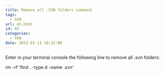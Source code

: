 ```yaml
---
title: Remove all .SVN folders command
tags:
  - SVN
url: 43.html
id: 43
categories:
  - SVN
date: 2012-01-11 10:22:00
---
```


Enter in your terminal console the following line to remove all .svn folders:

rm -rf 'find . -type d -name .svn'